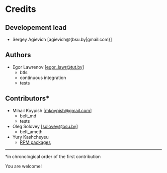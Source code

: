 Credits
=======

Developement lead
-----------------

- Sergey Agievich [agievich@{bsu.by|gmail.com}] 

Authors
-------

- Egor Lawrenov [egor_lawr@tut.by]
  - btls
  - continuous integration
  - tests

Contributors*
------------

- Mihail Koypish [mkoypish@gmail.com] 
  - belt_md
  - tests
- Oleg Solovey [solovey@bsu.by] 
  - belt_ameth
- Yury Kashcheyeu
  - [RPM packages](https://copr.fedorainfracloud.org/coprs/kashcheyeu/bee2evp/)

---
*in chronological order of the first contribution

You are welcome!

